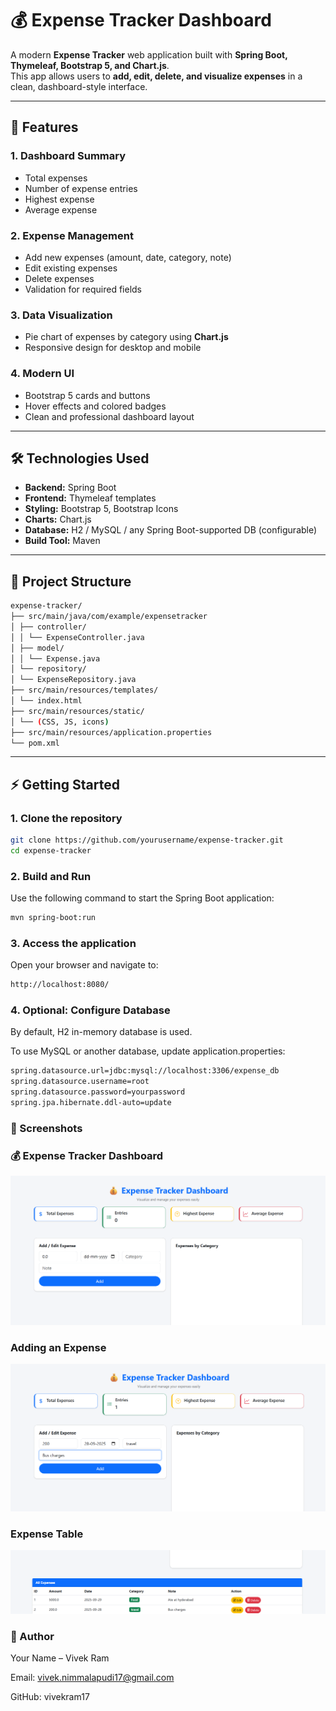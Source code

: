 # 💰 Expense Tracker Dashboard

A modern **Expense Tracker** web application built with **Spring Boot, Thymeleaf, Bootstrap 5, and Chart.js**.  
This app allows users to **add, edit, delete, and visualize expenses** in a clean, dashboard-style interface.

---

## 📝 Features

### 1. Dashboard Summary
- Total expenses
- Number of expense entries
- Highest expense
- Average expense

### 2. Expense Management
- Add new expenses (amount, date, category, note)
- Edit existing expenses
- Delete expenses
- Validation for required fields

### 3. Data Visualization
- Pie chart of expenses by category using **Chart.js**
- Responsive design for desktop and mobile

### 4. Modern UI
- Bootstrap 5 cards and buttons
- Hover effects and colored badges
- Clean and professional dashboard layout

---

## 🛠️ Technologies Used

- **Backend:** Spring Boot  
- **Frontend:** Thymeleaf templates  
- **Styling:** Bootstrap 5, Bootstrap Icons  
- **Charts:** Chart.js  
- **Database:** H2 / MySQL / any Spring Boot-supported DB (configurable)  
- **Build Tool:** Maven  

---

## 📂 Project Structure
```bash
expense-tracker/
├── src/main/java/com/example/expensetracker
│ ├── controller/
│ │ └── ExpenseController.java
│ ├── model/
│ │ └── Expense.java
│ └── repository/
│ └── ExpenseRepository.java
├── src/main/resources/templates/
│ └── index.html
├── src/main/resources/static/
│ └── (CSS, JS, icons)
├── src/main/resources/application.properties
└── pom.xml
```

---

## ⚡ Getting Started

### 1. Clone the repository
```bash
git clone https://github.com/yourusername/expense-tracker.git
cd expense-tracker
```

### 2. Build and Run
Use the following command to start the Spring Boot application:

```bash
mvn spring-boot:run

```

### 3. Access the application
Open your browser and navigate to:
```bash
http://localhost:8080/
```

### 4. Optional: Configure Database
By default, H2 in-memory database is used.

To use MySQL or another database, update application.properties:
```bash
spring.datasource.url=jdbc:mysql://localhost:3306/expense_db
spring.datasource.username=root
spring.datasource.password=yourpassword
spring.jpa.hibernate.ddl-auto=update

```

### 🎨 Screenshots
### 💰 Expense Tracker Dashboard

![Expense Tracker UI](https://github.com/vivekram17/ExpensesTracker/blob/master/src/main/resources/assets/Screenshot%202025-10-05%20093444.png?raw=true)

### Adding an Expense

![Expense Adding](https://github.com/vivekram17/ExpensesTracker/blob/master/src/main/resources/assets/Screenshot%202025-10-05%20093557.png?raw=true)


### Expense Table

![Expense Table UI](https://github.com/vivekram17/ExpensesTracker/blob/master/src/main/resources/assets/Screenshot%202025-10-05%20093616.png?raw=true)

### 👤 Author

Your Name – Vivek Ram

Email: vivek.nimmalapudi17@gmail.com

GitHub: vivekram17
